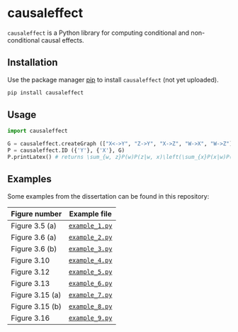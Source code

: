 # causaleffect

`causaleffect` is a Python library for computing conditional and non-conditional causal effects.

## Installation

Use the package manager [pip](https://pip.pypa.io/en/stable/) to install `causaleffect` (not yet uploaded).

```bash
pip install causaleffect
```

## Usage

```python
import causaleffect

G = causaleffect.createGraph (["X<->Y", "Z->Y", "X->Z", "W->X", "W->Z"])
P = causaleffect.ID ({'Y'}, {'X'}, G)
P.printLatex() # returns \sum_{w, z}P(w)P(z|w, x)\left(\sum_{x}P(x|w)P(y|w, x, z)\right)
```

## Examples

Some examples from the dissertation can be found in this repository:

| Figure number   | Example file                    |
|-----------------|---------------------------------|
| Figure 3.5 (a)  | [`example_1.py`](example_1.py)  |
| Figure 3.6 (a)  | [`example_2.py`](example_2.py)  |
| Figure 3.6 (b)  | [`example_3.py`](example_3.py)  |
| Figure 3.10     | [`example_4.py`](example_4.py)  |
| Figure 3.12     | [`example_5.py`](example_5.py)  |
| Figure 3.13     | [`example_6.py`](example_6.py)  |
| Figure 3.15 (a) | [`example_7.py`](example_7.py)  |
| Figure 3.15 (b) | [`example_8.py`](example_8.py)  |
| Figure 3.16     | [`example_9.py`](example_9.py)  |
